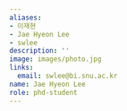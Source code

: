 ```yaml
---
aliases:
- 이재현
- Jae Hyeon Lee
- swlee
description: ''
image: images/photo.jpg
links:
  email: swlee@bi.snu.ac.kr
name: Jae Hyeon Lee
role: phd-student
---
```


